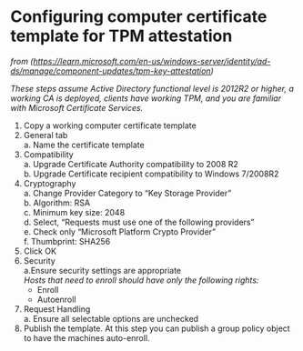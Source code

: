 # Configuring computer certificate template for TPM attestation  
_from (https://learn.microsoft.com/en-us/windows-server/identity/ad-ds/manage/component-updates/tpm-key-attestation)_  
  
*These steps assume Active Directory functional level is 2012R2 or higher, a working CA is deployed, clients have working TPM, and you are familiar with Microsoft Certificate Services.*  
1. Copy a working computer certificate template  
2. General tab  
  a. Name the certificate template  
3. Compatibility  
  a. Upgrade Certificate Authority compatibility to 2008 R2  
  b. Upgrade Certificate recipient compatibility to Windows 7/2008R2  
4. Cryptography  
  a. Change Provider Category to “Key Storage Provider”  
  b. Algorithm: RSA  
  c. Minimum key size: 2048  
  d. Select, “Requests must use one of the following providers”  
  e. Check only “Microsoft Platform Crypto Provider”  
  f. Thumbprint: SHA256  
5. Click OK  
6. Security  
  a.Ensure security settings are appropriate  
    *Hosts that need to enroll should have only the following rights:*  
      - Enroll  
      - Autoenroll  
7. Request Handling  
  a. Ensure all selectable options are unchecked  
8. Publish the template.  At this step you can publish a group policy object to have the machines auto-enroll.  
